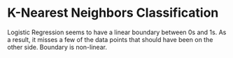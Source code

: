 # K-Nearest Neighbors Classification

Logistic Regression seems to have a linear boundary between 0s and 1s. As a result, it misses a few of the data points that should have been on the other side. Boundary is non-linear.